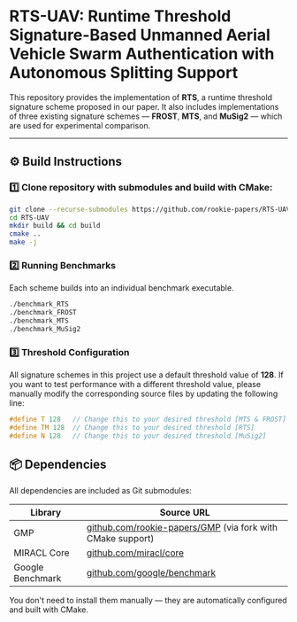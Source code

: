 # RTS-UAV: Runtime Threshold Signature-Based Unmanned Aerial Vehicle Swarm Authentication with Autonomous Splitting Support
This repository provides the implementation of **RTS**, a runtime threshold signature scheme proposed in our paper. It also includes implementations of three existing signature schemes — **FROST**, **MTS**, and **MuSig2** — which are used for experimental comparison.

---

## ⚙️ Build Instructions

### 1️⃣ Clone repository with submodules and build with CMake:

```bash
git clone --recurse-submodules https://github.com/rookie-papers/RTS-UAV.git
cd RTS-UAV
mkdir build && cd build
cmake ..
make -j
```

### 2️⃣ Running Benchmarks
Each scheme builds into an individual benchmark executable.

```bash
./benchmark_RTS
./benchmark_FROST
./benchmark_MTS
./benchmark_MuSig2
```

### 3️⃣ Threshold Configuration

All signature schemes in this project use a default threshold value of **128**. If you want to test performance with a different threshold value, please manually modify the corresponding source files by updating the following line:

```cpp
#define T 128   // Change this to your desired threshold [MTS & FROST]
#define TM 128  // Change this to your desired threshold [RTS]
#define N 128   // Change this to your desired threshold [MuSig2]
```

## 📦 Dependencies

All dependencies are included as Git submodules:

| Library           | Source URL                                                                       |
|-------------------|----------------------------------------------------------------------------------|
| GMP               | [github.com/rookie-papers/GMP](https://github.com/rookie-papers/GMP) (via fork with CMake support) |
| MIRACL Core       | [github.com/miracl/core](https://github.com/miracl/core)                         |
| Google Benchmark  | [github.com/google/benchmark](https://github.com/google/benchmark)               |

You don't need to install them manually — they are automatically configured and built with CMake.
